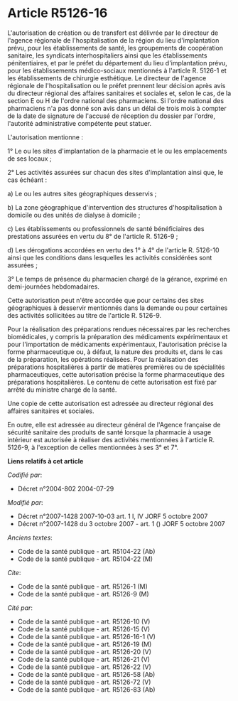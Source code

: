 # Article R5126-16

L'autorisation de création ou de transfert est délivrée par le directeur de l'agence régionale de l'hospitalisation de la
région du lieu d'implantation prévu, pour les établissements de santé, les groupements de coopération sanitaire, les
syndicats interhospitaliers ainsi que les établissements pénitentiaires, et par le préfet du département du lieu
d'implantation prévu, pour les établissements médico-sociaux mentionnés à l'article R. 5126-1 et les établissements de
chirurgie esthétique. Le directeur de l'agence régionale de l'hospitalisation ou le préfet prennent leur décision après avis
du directeur régional des affaires sanitaires et sociales et, selon le cas, de la section E ou H de l'ordre national des
pharmaciens. Si l'ordre national des pharmaciens n'a pas donné son avis dans un délai de trois mois à compter de la date de
signature de l'accusé de réception du dossier par l'ordre, l'autorité administrative compétente peut statuer.

L'autorisation mentionne :

1° Le ou les sites d'implantation de la pharmacie et le ou les emplacements de ses locaux ;

2° Les activités assurées sur chacun des sites d'implantation ainsi que, le cas échéant :

a) Le ou les autres sites géographiques desservis ;

b) La zone géographique d'intervention des structures d'hospitalisation à domicile ou des unités de dialyse à domicile ;

c) Les établissements ou professionnels de santé bénéficiaires des prestations assurées en vertu du 8° de l'article R.
5126-9 ;

d) Les dérogations accordées en vertu des 1° à 4° de l'article R. 5126-10 ainsi que les conditions dans lesquelles les
activités considérées sont assurées ;

3° Le temps de présence du pharmacien chargé de la gérance, exprimé en demi-journées hebdomadaires.

Cette autorisation peut n'être accordée que pour certains des sites géographiques à desservir mentionnés dans la demande ou
pour certaines des activités sollicitées au titre de l'article R. 5126-9.

Pour la réalisation des préparations rendues nécessaires par les recherches biomédicales, y compris la préparation des
médicaments expérimentaux et pour l'importation de médicaments expérimentaux, l'autorisation précise la forme pharmaceutique
ou, à défaut, la nature des produits et, dans le cas de la préparation, les opérations réalisées. Pour la réalisation des
préparations hospitalières à partir de matières premières ou de spécialités pharmaceutiques, cette autorisation précise la
forme pharmaceutique des préparations hospitalières. Le contenu de cette autorisation est fixé par arrêté du ministre chargé
de la santé.

Une copie de cette autorisation est adressée au directeur régional des affaires sanitaires et sociales.

En outre, elle est adressée au directeur général de l'Agence française de sécurité sanitaire des produits de santé lorsque la
pharmacie à usage intérieur est autorisée à réaliser des activités mentionnées à l'article R. 5126-9, à l'exception de celles
mentionnées à ses 3° et 7°.

**Liens relatifs à cet article**

_Codifié par_:

  - Décret n°2004-802 2004-07-29

_Modifié par_:

  - Décret n°2007-1428 2007-10-03 art. 1 I, IV JORF 5 octobre 2007
  - Décret n°2007-1428 du 3 octobre 2007 - art. 1 () JORF 5 octobre 2007

_Anciens textes_:

  - Code de la santé publique - art. R5104-22 (Ab)
  - Code de la santé publique - art. R5104-22 (M)

_Cite_:

  - Code de la santé publique - art. R5126-1 (M)
  - Code de la santé publique - art. R5126-9 (M)

_Cité par_:

  - Code de la santé publique - art. R5126-10 (V)
  - Code de la santé publique - art. R5126-15 (V)
  - Code de la santé publique - art. R5126-16-1 (V)
  - Code de la santé publique - art. R5126-19 (M)
  - Code de la santé publique - art. R5126-20 (V)
  - Code de la santé publique - art. R5126-21 (V)
  - Code de la santé publique - art. R5126-22 (V)
  - Code de la santé publique - art. R5126-58 (Ab)
  - Code de la santé publique - art. R5126-72 (V)
  - Code de la santé publique - art. R5126-83 (Ab)
